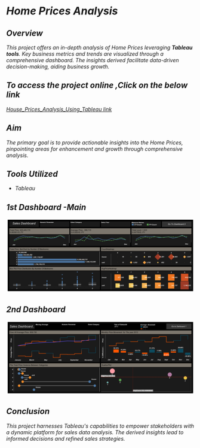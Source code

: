 # ***Home Prices Analysis***

## *Overview*
*This project offers an in-depth analysis of Home Prices leveraging **Tableau tools**. Key business metrics and trends are visualized through a comprehensive dashboard. The insights derived facilitate data-driven decision-making, aiding business growth.*

## *To access the project online ,Click on the below link*

[*House_Prices_Analysis_Using_Tableau link*](https://public.tableau.com/views/HomePrices_17029104670670/Dashboard1?:language=en-GB&publish=yes&:sid=&:redirect=auth&:display_count=n&:origin=viz_share_link)

## *Aim*
*The primary goal is to provide actionable insights into the Home Prices, pinpointing areas for enhancement and growth through comprehensive analysis.*


## *Tools Utilized*
* *Tableau*

## *1st Dashboard -Main*

![alt text](Dashboard_1.png)





## *2nd Dashboard*

![alt text](Dashboard_2.png)




## *Conclusion*
*This project harnesses Tableau's capabilities to empower stakeholders with a dynamic platform for sales data analysis. The derived insights lead to informed decisions and refined sales strategies.*